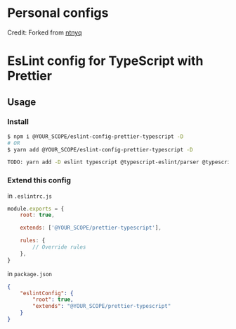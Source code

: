 # Personal configs

Credit:  Forked from [ntnyq](https://github.com/ntnyq/configs)

# EsLint config for TypeScript with Prettier

## Usage

### Install

```bash
$ npm i @YOUR_SCOPE/eslint-config-prettier-typescript -D
# OR
$ yarn add @YOUR_SCOPE/eslint-config-prettier-typescript -D

TODO: yarn add -D eslint typescript @typescript-eslint/parser @typescript-eslint/eslint-plugin
```

### Extend this config

in `.eslintrc.js`

```js
module.exports = {
    root: true,

    extends: ['@YOUR_SCOPE/prettier-typescript'],

    rules: {
        // Override rules
    },
}
```

in `package.json`

```json
{
    "eslintConfig": {
        "root": true,
        "extends": "@YOUR_SCOPE/prettier-typescript"
    }
}
```
